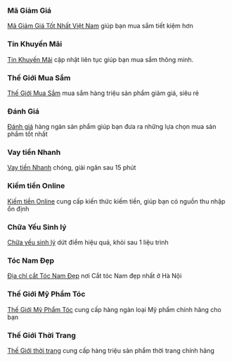 ### Mã Giảm Giá
[Mã Giảm Giá Tốt Nhất Việt Nam](https://thanbarber.com/ma-giam-gia) giúp bạn mua sắm tiết kiệm hơn

### Tin Khuyến Mãi
[Tin Khuyến Mãi](https://thanbarber.com/tin-khuyen-mai) cập nhật liên tục giúp bạn mua sắm thông minh.

### Thế Giới Mua Sắm
[Thế Giới Mua Sắm](https://shop.thanbarber.com) mua sắm hàng triệu sản phẩm giảm giá, siêu rẻ

### Đánh Giá
[Đánh giá](https://thanbarber.com/review) hàng ngàn sản phẩm giúp bạn đưa ra những lựa chọn mua sản phẩm tốt nhất

### Vay tiền Nhanh
[Vay tiền Nhanh](https://thanbarber.com/vay-tien-nhanh) chóng, giải ngân sau 15 phút

### Kiếm tiền Online
[Kiếm tiền Online](https://thanbarber.com/kiem-tien-online) cung cấp kiến thức kiếm tiền, giúp bạn có nguồn thu nhập ổn định

### Chữa Yếu Sinh lý 
[Chữa yếu sinh lý](https://thanbarber.com/thuoc-chua-yeu-sinh-ly) dứt điểm hiệu quả, khỏi sau 1 liệu trình

### Tóc Nam Đẹp
[Địa chỉ cắt Tóc Nam Đẹp](https://thanbarbershop.com) nơi Cắt tóc Nam đẹp nhất ở Hà Nội


### Thế Giới Mỹ Phẩm Tóc
[Thế Giới Mỹ Phẩm Tóc](https://store.thanbarbershop.com) cung cấp hàng ngàn loại Mỹ phẩm chính hãng cho bạn

### Thế Giới Thời Trang
[Thế Giới thời trang](https://store.thanbarbershop.net) cung cấp hàng triệu sản phẩm thời trang chính hãng

<!-- Global site tag (gtag.js) - Google Analytics -->
<script async src="https://www.googletagmanager.com/gtag/js?id=G-VZVDB6DJKQ"></script>
<script>
  window.dataLayer = window.dataLayer || [];
  function gtag(){dataLayer.push(arguments);}
  gtag('js', new Date());

  gtag('config', 'G-VZVDB6DJKQ');
</script>
